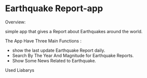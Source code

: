 # Earthquake Report-app

Overview:

simple app that gives a Report about Earthquakes around the world.

The App Have Three Main Functions :
- show the last update Earthquake Report daily.
- Search By The Year And Magnitude for Earthquake Reports.
- Show Some News Related to Earthquake.

Used Liabarys



